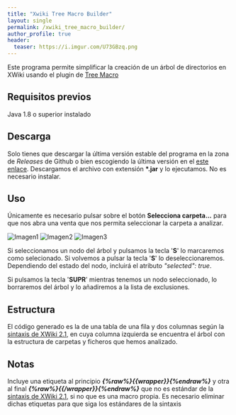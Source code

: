 ```yaml
---
title: "Xwiki Tree Macro Builder"
layout: single
permalink: /xwiki_tree_macro_builder/
author_profile: true
header:
  teaser: https://i.imgur.com/U73GBzq.png
---
```

Este programa permite simplificar la creación de un árbol de directorios en XWiki usando el plugin de [Tree Macro](https://extensions.xwiki.org/xwiki/bin/view/Extension/Tree%20Macro)

## Requisitos previos
Java 1.8 o superior instalado
## Descarga
Solo tienes que descargar la última versión estable del programa en la zona de *Releases* de Github o bien escogiendo la última versión en el [este enlace](https://github.com/pmkirsten/xwiki-tree-macro-builder/releases/latest). 
Descargamos el archivo con extensión **\*.jar** y lo ejecutamos. No es necesario instalar.

## Uso
Únicamente es necesario pulsar sobre el botón **Selecciona carpeta...** para que nos abra una venta que nos permita seleccionar la carpeta a analizar.

![Imagen1](https://i.imgur.com/eTU9Lin.png)
![Imagen2](https://i.imgur.com/lNPr7s0.png)
![Imagen3](https://i.imgur.com/U73GBzq.png)

Si seleccionamos un nodo del árbol y pulsamos la tecla '**S**' lo marcaremos como selecionado. Si volvemos a pulsar la tecla '**S**' lo deseleccionaremos. Dependiendo del estado del nodo, incluirá el atributo *"selected": true*.

Si pulsamos la tecla '**SUPR**' mientras tenemos un nodo seleccionado, lo borraremos del árbol y lo añadiremos a la lista de exclusiones.

## Estructura
El código generado es la de una tabla de una fila y dos columnas según la [sintaxis de XWiki 2.1](https://www.xwiki.org/xwiki/bin/view/Documentation/UserGuide/Features/XWikiSyntax/), en cuya columna izquierda se encuentra el árbol con la estructura de carpetas y ficheros que hemos analizado. 

## Notas
Incluye una etiqueta al principio ***{%raw%}{{wrapper}}{%endraw%}*** y otra al final ***{%raw%}{{/wrapper}}{%endraw%}*** que no es estándar de la [sintaxis de XWiki 2.1](https://www.xwiki.org/xwiki/bin/view/Documentation/UserGuide/Features/XWikiSyntax/), si no que es una macro propia. Es necesario eliminar dichas etiquetas para que siga los estándares de la sintaxis